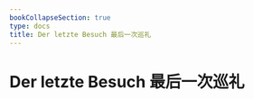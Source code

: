 ```yaml
---
bookCollapseSection: true
type: docs
title: Der letzte Besuch 最后一次巡礼
---
```


# Der letzte Besuch 最后一次巡礼

